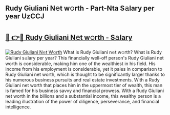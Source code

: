 ## Rudy Giuliani N𝚎t w𝚘rth - Part-Nta S𝚊lary per year UzCCJ

# <h2><a href="http://gc1givt.nevu.top/?p=Rudy+Giuliani">🔗 👉🔴 Rudy Giuliani N𝚎t w𝚘rth - S𝚊lary</a></h2>

[![Rudy Giuliani N𝚎t W𝚘rth](https://i.imgur.com/Oavwk0R.jpeg)](http://gc1givt.nevu.top/?p=Rudy+Giuliani)
What is Rudy Giuliani n𝚎t w𝚘rth? What is Rudy Giuliani s𝚊lary per year?
This financially well-off person's Rudy Giuliani net worth is considerable, making him one of the wealthiest in his field. His income from his employment is considerable, yet it pales in comparison to Rudy Giuliani net worth, which is thought to be significantly larger thanks to his numerous business pursuits and real estate investments. With a Rudy Giuliani net worth that places him in the uppermost tier of wealth, this man is famed for his business savvy and financial prowess. With a Rudy Giuliani net worth in the billions and a substantial income, this wealthy person is a leading illustration of the power of diligence, perseverance, and financial intelligence.
